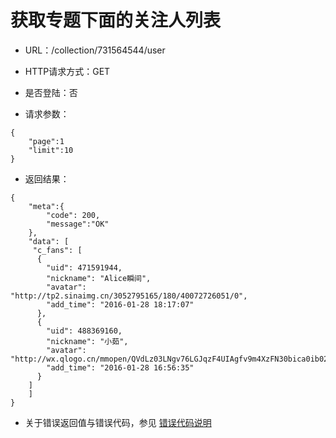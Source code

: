 # 获取专题下面的关注人列表

- URL：/collection/731564544/user

- HTTP请求方式：GET

- 是否登陆：否

- 请求参数：

```
{
    "page":1
    "limit":10
}

```


- 返回结果：

```
{
    "meta":{
        "code": 200,
        "message":"OK"
    },
    "data": [
     "c_fans": [
      {
        "uid": 471591944,
        "nickname": "Alice瞬间",
        "avatar": "http://tp2.sinaimg.cn/3052795165/180/40072726051/0",
        "add_time": "2016-01-28 18:17:07"
      },
      {
        "uid": 488369160,
        "nickname": "小茹",
        "avatar": "http://wx.qlogo.cn/mmopen/QVdLz03LNgv76LGJqzF4UIAgfv9m4XzFN30bica0ib02kAKtPJhtD1LiciazKHYrRPIoxiaGWzMUDricSUJfiahmric7BOibJSMicqdqTr/0",
        "add_time": "2016-01-28 16:56:35"
      }
    ]
    ]   
}

```

- 关于错误返回值与错误代码，参见 [错误代码说明](../README.md)